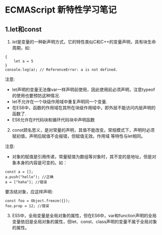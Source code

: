 # ECMAScript 新特性学习笔记

## 1.let和const 

1) *let*是变量的一种新声明方式，它的特性类似C和C++的变量声明，具有块生命周期，如:
```
{
	let a = 5
}
console.log(a); // ReferenceError: a is not defined.
```
注意:
  * let声明的变量无法像var一样声明前使用，因此使用前必须声明，注意typeof的使用也要预防这种情况.
  * let不允许在一个块级作用域中重复声明同一个变量.
  * 在ES6中，函数的作用域在其所在块级作用域中，即外层不能访问内层声明的函数了.
  * ES6允许在if代码块和循环代码块中声明函数

2) const顾名思义，是对常量的声明，其值不能改变。常规模式下，声明时必须赋初值，声明后赋值不会报错，但赋值无效。作用域
等特性与let相同。

注意:
  * 对象的赋值是引用传递，常量赋值为数组等对象时，其不变的是地址，但是对象本身的内容是可变的。如：
  ```
  const a = [];
  a.push("hello"); //正确
  a = ["haha"]; //错误
  ```
  要冻结对象，应这样声明:
  ```
  const foo = Object.freeze({});
  foo.prop = 12; //错误
  ```

3) ES5中，全局变量是全局对象的属性，但在ES6中，var和function声明的全局变量依旧是全局对象的属性，但let、const、class声明的变量不属于全局对象的属性。